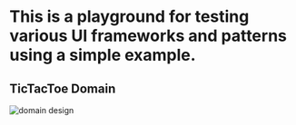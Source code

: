 # This is a playground for testing various UI frameworks and patterns using a simple example.

## TicTacToe Domain

![domain design](http://www.plantuml.com/plantuml/proxy?cache=no&src=https://raw.githubusercontent.com/Gotcha7770/TicTacToe/main/Diagrams/design.puml)


